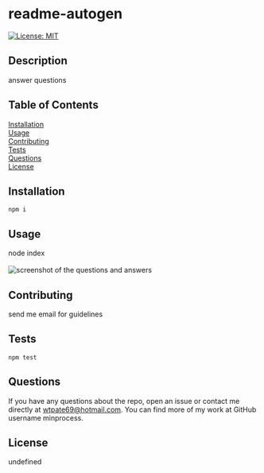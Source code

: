 
  # readme-autogen<br>
  [![License: MIT](https://img.shields.io/badge/License-MIT-yellow.svg)](https://opensource.org/licenses/MIT)<br>
  ## Description<br>
  answer questions<br>
  ## Table of Contents<br>
  [Installation](#idInstall)<br>
  [Usage](#idUsage)<br>
  [Contributing](#idContributing)<br>
  [Tests](#idTests)<br>
  [Questions](#idQuestions)<br>
  [License](#idLicense)<br>

  <a id="idInstall"></a>
  ## Installation<br>
  ```npm i```<br>
 
  <a id="idUsage"></a>
  ## Usage<br>
  node index<br>
  <br>
  ![screenshot of the questions and answers](screenshot.png)<br>

  <a id="idContributing"></a>
  ## Contributing
  send me email for guidelines

  <a id="idTests"></a>
  ## Tests
  ```npm test```

  <a id="idQuestions"></a>
  ## Questions
  If you have any questions about the repo, open an issue or contact me directly at wtpate69@hotmail.com. You can find more of my work at GitHub username minprocess.

  <a id="idLicense"></a>
  ## License
  undefined
